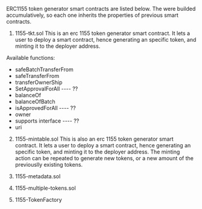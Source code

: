 ERC1155 token generator smart contracts are listed below.
The were builded accumulatively, so each one inherits the properties of previous
smart contracts.


1. 1155-tkt.sol
  This is an erc 1155 token generator smart contract.
  It lets a user to deploy a smart contract, hence generating an specific token,
  and minting it to the deployer address.

  Available functions:
  - safeBatchTransferFrom
  - safeTransferFrom
  - transferOwnerShip
  - SetApprovalForAll ---- ??
  - balanceOf
  - balanceOfBatch
  - isApprovedForAll ---- ??
  - owner
  - supports interface ---- ??
  - uri


2. 1155-mintable.sol
  This is also an erc 1155 token generator smart contract.
  It lets a user to deploy a smart contract, hence generating an specific token,
  and minting it to the deployer address.
  The minting action can be repeated to generate new tokens, or a new amount
  of the previouslly existing tokens.



3. 1155-metadata.sol

4. 1155-multiple-tokens.sol

10. 1155-TokenFactory
